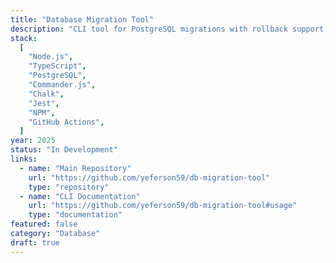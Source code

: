 ```yaml
---
title: "Database Migration Tool"
description: "CLI tool for PostgreSQL migrations with rollback support, schema versioning, and environment management. Supports complex data transformations."
stack:
  [
    "Node.js",
    "TypeScript",
    "PostgreSQL",
    "Commander.js",
    "Chalk",
    "Jest",
    "NPM",
    "GitHub Actions",
  ]
year: 2025
status: "In Development"
links:
  - name: "Main Repository"
    url: "https://github.com/yeferson59/db-migration-tool"
    type: "repository"
  - name: "CLI Documentation"
    url: "https://github.com/yeferson59/db-migration-tool#usage"
    type: "documentation"
featured: false
category: "Database"
draft: true
---
```

